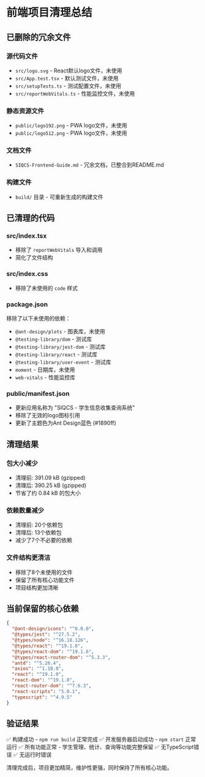 # 前端项目清理总结

## 已删除的冗余文件

### 源代码文件
- `src/logo.svg` - React默认logo文件，未使用
- `src/App.test.tsx` - 默认测试文件，未使用  
- `src/setupTests.ts` - 测试配置文件，未使用
- `src/reportWebVitals.ts` - 性能监控文件，未使用

### 静态资源文件
- `public/logo192.png` - PWA logo文件，未使用
- `public/logo512.png` - PWA logo文件，未使用

### 文档文件
- `SIQCS-Frontend-Guide.md` - 冗余文档，已整合到README.md

### 构建文件
- `build/` 目录 - 可重新生成的构建文件

## 已清理的代码

### src/index.tsx
- 移除了 `reportWebVitals` 导入和调用
- 简化了文件结构

### src/index.css
- 移除了未使用的 `code` 样式

### package.json
移除了以下未使用的依赖：
- `@ant-design/plots` - 图表库，未使用
- `@testing-library/dom` - 测试库
- `@testing-library/jest-dom` - 测试库
- `@testing-library/react` - 测试库
- `@testing-library/user-event` - 测试库
- `moment` - 日期库，未使用
- `web-vitals` - 性能监控库

### public/manifest.json
- 更新应用名称为 "SIQCS - 学生信息收集查询系统"
- 移除了无效的logo图标引用
- 更新了主题色为Ant Design蓝色 (#1890ff)

## 清理结果

### 包大小减少
- 清理前: 391.09 kB (gzipped)
- 清理后: 390.25 kB (gzipped)
- 节省了约 0.84 kB 的包大小

### 依赖数量减少
- 清理前: 20个依赖包
- 清理后: 13个依赖包
- 减少了7个不必要的依赖

### 文件结构更清洁
- 移除了8个未使用的文件
- 保留了所有核心功能文件
- 项目结构更加清晰

## 当前保留的核心依赖

```json
{
  "@ant-design/icons": "^6.0.0",
  "@types/jest": "^27.5.2",
  "@types/node": "^16.18.126", 
  "@types/react": "^19.1.8",
  "@types/react-dom": "^19.1.6",
  "@types/react-router-dom": "^5.3.3",
  "antd": "^5.26.4",
  "axios": "^1.10.0",
  "react": "^19.1.0",
  "react-dom": "^19.1.0",
  "react-router-dom": "^7.6.3",
  "react-scripts": "5.0.1",
  "typescript": "^4.9.5"
}
```

## 验证结果

✅ 构建成功 - `npm run build` 正常完成
✅ 开发服务器启动成功 - `npm start` 正常运行
✅ 所有功能正常 - 学生管理、统计、查询等功能完整保留
✅ 无TypeScript错误
✅ 无运行时错误

清理完成后，项目更加精简，维护性更强，同时保持了所有核心功能。
